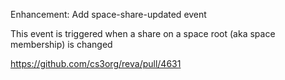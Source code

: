 Enhancement: Add space-share-updated event

This event is triggered when a share on a space root (aka space membership) is changed

https://github.com/cs3org/reva/pull/4631
